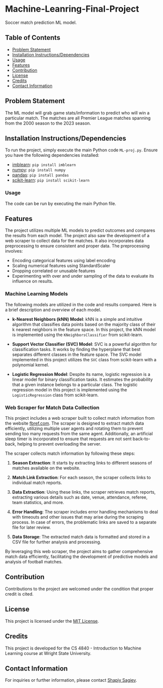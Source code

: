 # Machine-Leanring-Final-Project
Soccer match prediction ML model.

## Table of Contents
- [Problem Statement](#problem-statement)
- [Installation Instructions/Dependencies](#installation-instructionsdependencies)
- [Usage](#usage)
- [Features](#features)
- [Contribution](#contribution)
- [License](#license)
- [Credits](#credits)
- [Contact Information](#contact-information)

## Problem Statement
The ML model will grab game stats/information to predict who will win a particular match. The matches are all Premier League matches spanning from the 2000 season to the 2023 season.

## Installation Instructions/Dependencies
To run the project, simply execute the main Python code `ML-proj.py`. Ensure you have the following dependencies installed:
- [imblearn](https://github.com/scikit-learn-contrib/imbalanced-learn): `pip install imblearn`
- [numpy](https://numpy.org/install/): `pip install numpy`
- [pandas](https://pandas.pydata.org/pandas-docs/stable/getting_started/install.html): `pip install pandas`
- [scikit-learn](https://scikit-learn.org/stable/install.html): `pip install scikit-learn`

### Usage
The code can be run by executing the main Python file.

## Features
The project utilizes multiple ML models to predict outcomes and compares the results from each model. The project also saw the development of a web scraper to collect data for the matches. It also incorporates data preprocessing to ensure consistent and proper data. The preprocessing involves:
- Encoding categorical features using label encoding
- Scaling numerical features using StandardScaler
- Dropping correlated or unusable features
- Experimenting with over and under sampling of the data to evaluate its influence on results.

### Machine Learning Models
The following models are utilized in the code and results compared. Here is a brief description and overview of each model.
- **k-Nearest Neighbors (kNN) Model**: kNN is a simple and intuitive algorithm that classifies data points based on the majority class of their k nearest neighbors in the feature space. In this project, the kNN model is implemented using the `KNeighborsClassifier` from scikit-learn.
  
- **Support Vector Classifier (SVC) Model**: SVC is a powerful algorithm for classification tasks. It works by finding the hyperplane that best separates different classes in the feature space. The SVC model implemented in this project utilizes the `SVC` class from scikit-learn with a polynomial kernel.
  
- **Logistic Regression Model**: Despite its name, logistic regression is a linear model for binary classification tasks. It estimates the probability that a given instance belongs to a particular class. The logistic regression model in this project is implemented using the `LogisticRegression` class from scikit-learn.

### Web Scraper for Match Data Collection

This project includes a web scraper built to collect match information from the website [fbref.com](https://fbref.com/). The scraper is designed to extract match data efficiently, utilizing multiple user agents and rotating them to prevent sending too many requests from the same agent. Additionally, an artificial sleep timer is incorporated to ensure that requests are not sent back-to-back, helping to prevent overloading the server.

The scraper collects match information by following these steps:

1. **Season Extraction**: It starts by extracting links to different seasons of matches available on the website.
   
2. **Match Link Extraction**: For each season, the scraper collects links to individual match reports.

3. **Data Extraction**: Using these links, the scraper retrieves match reports, extracting various details such as date, venue, attendance, referee, team statistics, and more.

4. **Error Handling**: The scraper includes error handling mechanisms to deal with timeouts and other issues that may arise during the scraping process. In case of errors, the problematic links are saved to a separate file for later review.

5. **Data Storage**: The extracted match data is formatted and stored in a CSV file for further analysis and processing.

By leveraging this web scraper, the project aims to gather comprehensive match data efficiently, facilitating the development of predictive models and analysis of football matches.

## Contribution
Contributions to the project are welcomed under the condition that proper credit is cited.

## License
This project is licensed under the [MIT License](LICENSE).

## Credits
This project is developed for the CS 4840 - Introduction to Machine Learning course at Wright State University.

## Contact Information
For inquiries or further information, please contact [Shapiy Sagiev](https://www.linkedin.com/in/shapiy-sagiev/).

